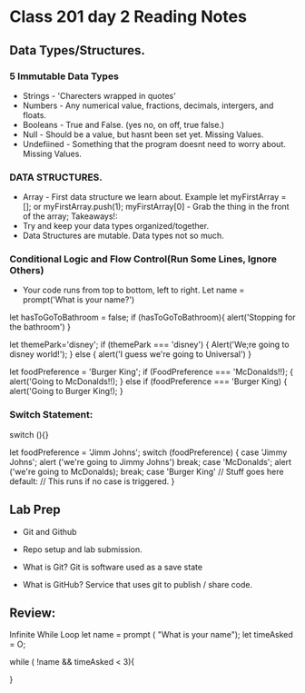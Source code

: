 # Class 201 day 2 Reading Notes
## Data Types/Structures.
### 5 Immutable Data Types
* Strings - 'Charecters wrapped in quotes'
* Numbers - Any numerical value, fractions, decimals, intergers, and floats. 
* Booleans - True and False. (yes no, on off, true false.)
* Null - Should be a value, but hasnt been set yet. Missing Values.
* Undefiined - Something that the program doesnt need to worry about. Missing Values.

### DATA STRUCTURES.
* Array - First data structure we learn about. Example let myFirstArray =  []; or myFirstArray.push(1); myFirstArray[0] - Grab the thing in the front of the array; 
Takeaways!: 
* Try and keep your data types organized/together. 
* Data Structures are mutable. Data types not so much.
### Conditional Logic and Flow Control(Run Some Lines, Ignore Others)
* Your code runs from top to bottom, left to right. 
Let name = prompt('What is your name?')

let hasToGoToBathroom = false;
if (hasToGoToBathroom){
  alert('Stopping for the bathroom')
}

let themePark='disney';
if (themePark === 'disney') {
  Alert('We;re going to disney world!');
} else {
  alert('I guess we're going to Universal')
}

let foodPreference = 'Burger King';
if (FoodPreference === 'McDonalds!!); {
    alert('Going to McDonalds!!);
} else if (foodPreference === 'Burger King) {
  alert('Going to Burger King!);
}

### Switch Statement: 
switch (){}

let foodPreference = 'Jimm Johns';
switch (foodPreference) {
  case 'Jimmy Johns';
    alert ('we're going to Jimmy Johns')
    break;
  case 'McDonalds';
    alert ('we're going to McDonalds);
    break;
  case 'Burger King'
    // Stuff goes here
  default:
    // This runs if no case is triggered.
}

## Lab Prep
* Git and Github
* Repo setup and lab submission.

* What is Git? Git is software used as a save state
* What is GitHub? Service that uses git to publish / share code.


## Review: 
Infinite While Loop
let name = prompt ( "What is your name");
let timeAsked = O;

while ( !name && timeAsked < 3){
  
}